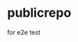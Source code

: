 # publicrepo
for e2e test



























































































































































































































































































































































































































































































































































































































































































































































































































































































































































































































































































































































































































































































































































































































































































































